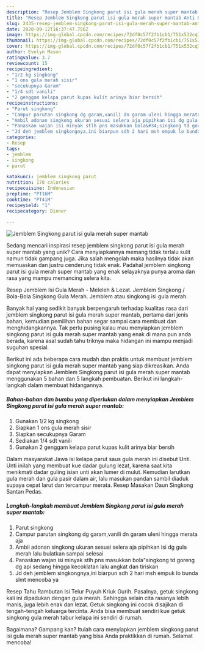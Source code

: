 ```yaml
---
description: "Resep Jemblem Singkong parut isi gula merah super mantab Anti Gagal"
title: "Resep Jemblem Singkong parut isi gula merah super mantab Anti Gagal"
slug: 2435-resep-jemblem-singkong-parut-isi-gula-merah-super-mantab-anti-gagal
date: 2020-09-12T16:37:47.756Z
image: https://img-global.cpcdn.com/recipes/72df0c57f2fb1cb1/751x532cq70/jemblem-singkong-parut-isi-gula-merah-super-mantab-foto-resep-utama.jpg
thumbnail: https://img-global.cpcdn.com/recipes/72df0c57f2fb1cb1/751x532cq70/jemblem-singkong-parut-isi-gula-merah-super-mantab-foto-resep-utama.jpg
cover: https://img-global.cpcdn.com/recipes/72df0c57f2fb1cb1/751x532cq70/jemblem-singkong-parut-isi-gula-merah-super-mantab-foto-resep-utama.jpg
author: Evelyn Mason
ratingvalue: 3.7
reviewcount: 15
recipeingredient:
- "1/2 kg singkong"
- "1 ons gula merah sisir"
- "secukupnya Garam"
- "1/4 sdt vanili"
- "2 genggam kelapa parut kupas kulit arinya biar bersih"
recipeinstructions:
- "Parut singkong"
- "Campur parutan singkong dg garam,vanili dn garam uleni hingga merata aja"
- "Ambil adonan singkong ukuran sesuai selera aja pipihkan isi dg gula merah lalu bulatkan sampai selesai"
- "Panaskan wajan isi minyak stlh pns masukkan bola&#34;singkong td goreng dg api sedang hingga kecoklatan lalu angkat dan tiriskan"
- "Jd deh jemblem singkongnya,ini biarpun sdh 2 hari msh empuk lo bunda slmt mencoba ya"
categories:
- Resep
tags:
- jemblem
- singkong
- parut

katakunci: jemblem singkong parut 
nutrition: 170 calories
recipecuisine: Indonesian
preptime: "PT16M"
cooktime: "PT41M"
recipeyield: "1"
recipecategory: Dinner

---
```



![Jemblem Singkong parut isi gula merah super mantab](https://img-global.cpcdn.com/recipes/72df0c57f2fb1cb1/751x532cq70/jemblem-singkong-parut-isi-gula-merah-super-mantab-foto-resep-utama.jpg)

Sedang mencari inspirasi resep jemblem singkong parut isi gula merah super mantab yang unik? Cara menyiapkannya memang tidak terlalu sulit namun tidak gampang juga. Jika salah mengolah maka hasilnya tidak akan memuaskan dan justru cenderung tidak enak. Padahal jemblem singkong parut isi gula merah super mantab yang enak selayaknya punya aroma dan rasa yang mampu memancing selera kita.

Resep Jemblem Isi Gula Merah - Meleleh &amp; Lezat. Jemblem Singkong / Bola-Bola Singkong Gula Merah. Jemblem atau singkong isi gula merah.

Banyak hal yang sedikit banyak berpengaruh terhadap kualitas rasa dari jemblem singkong parut isi gula merah super mantab, pertama dari jenis bahan, kemudian pemilihan bahan segar sampai cara membuat dan menghidangkannya. Tak perlu pusing kalau mau menyiapkan jemblem singkong parut isi gula merah super mantab yang enak di mana pun anda berada, karena asal sudah tahu triknya maka hidangan ini mampu menjadi suguhan spesial.


Berikut ini ada beberapa cara mudah dan praktis untuk membuat jemblem singkong parut isi gula merah super mantab yang siap dikreasikan. Anda dapat menyiapkan Jemblem Singkong parut isi gula merah super mantab menggunakan 5 bahan dan 5 langkah pembuatan. Berikut ini langkah-langkah dalam membuat hidangannya.

<!--inarticleads1-->

##### Bahan-bahan dan bumbu yang diperlukan dalam menyiapkan Jemblem Singkong parut isi gula merah super mantab:

1. Gunakan 1/2 kg singkong
1. Siapkan 1 ons gula merah sisir
1. Siapkan secukupnya Garam
1. Sediakan 1/4 sdt vanili
1. Gunakan 2 genggam kelapa parut kupas kulit arinya biar bersih


Dalam masyarakat Jawa isi kelapa parut saus gula merah ini disebut Unti. Unti inilah yang membuat kue dadar gulung lezat, karena saat kita menikmati dadar guling isian unti akan lumer di mulut. Kemudian larutkan gula merah dan gula pasir dalam air, lalu masukan pandan sambil diaduk supaya cepat larut dan tercampur merata. Resep Masakan Daun Singkong Santan Pedas. 

<!--inarticleads2-->

##### Langkah-langkah membuat Jemblem Singkong parut isi gula merah super mantab:

1. Parut singkong
1. Campur parutan singkong dg garam,vanili dn garam uleni hingga merata aja
1. Ambil adonan singkong ukuran sesuai selera aja pipihkan isi dg gula merah lalu bulatkan sampai selesai
1. Panaskan wajan isi minyak stlh pns masukkan bola&#34;singkong td goreng dg api sedang hingga kecoklatan lalu angkat dan tiriskan
1. Jd deh jemblem singkongnya,ini biarpun sdh 2 hari msh empuk lo bunda slmt mencoba ya


Resep Tahu Rambutan Isi Telur Puyuh Kriuk Gurih. Pasalnya, getuk singkong kali ini dipadukan dengan gula merah. Sehingga selain cita rasanya lebih manis, juga lebih enak dan lezat. Getuk singkong ini cocok disajikan di tengah-tengah keluarga tercinta. Anda bisa membuat sendiri kue getuk singkong gula merah tabur kelapa ini sendiri di rumah. 

Bagaimana? Gampang kan? Itulah cara menyiapkan jemblem singkong parut isi gula merah super mantab yang bisa Anda praktikkan di rumah. Selamat mencoba!
